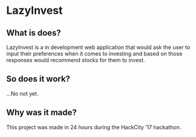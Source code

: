 # LazyInvest
## What is does?
LazyInvest is a in development  web application that would ask the user to input their preferences when it comes to investing and based on those responses would recommend stocks for them to invest. 

## So does it work?
…No not yet.

## Why was it made?
This project was made in 24 hours during the HackCity ’17 hackathon.